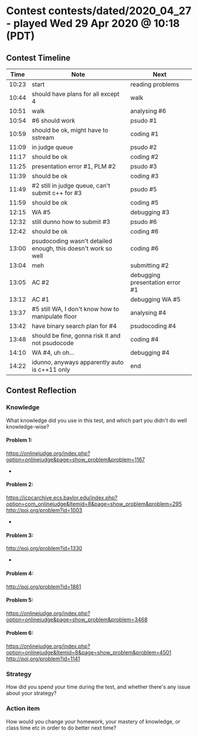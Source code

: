 # Contest contests/dated/2020_04_27 - played Wed 29 Apr 2020 @ 10:18 (PDT)

## Contest Timeline

| Time | Note | Next |
|----|----|----|
10:23 | start | reading problems
10:44 | should have plans for all except 4 | walk
10:51 | walk | analysing #6
10:54 | #6 should work | psudo #1
10:59 | should be ok, might have to sstream | coding #1
11:09 | in judge queue | psudo #2
11:17 | should be ok | coding #2
11:25 | presentation error #1, PLM #2 | psudo #3
11:39 | should be ok | coding #3
11:49 | #2 still in judge queue, can't submit c++ for #3 | psudo #5
11:59 | should be ok | coding #5
12:15 | WA #5 | debugging #3
12:32 | still dunno how to submit #3 | psudo #6
12:42 | should be ok | coding #6
13:00 | psudocoding wasn't detailed enough, this doesn't work so well | coding #6
13:04 | meh | submitting #2
13:05 | AC #2 | debugging presentation error #1
13:12 | AC #1 | debugging WA #5
13:37 | #5 still WA, I don't know how to manipulate floor | analysing #4
13:42 | have binary search plan for #4 | psudocoding #4
13:48 | should be fine, gonna risk it and not psudocode | coding #4
14:10 | WA #4, uh oh... | debugging #4
14:22 | idunno, anyways apparently auto is c++11 only | end

## Contest Reflection

### Knowledge
What knowledge did you use in this test, and which part you didn't do well knowledge-wise?

#### Problem 1:
https://onlinejudge.org/index.php?option=onlinejudge&page=show_problem&problem=1167

-

#### Problem 2:
https://icpcarchive.ecs.baylor.edu/index.php?option=com_onlinejudge&Itemid=8&page=show_problem&problem=295
http://poj.org/problem?id=1003

-

#### Problem 3:
http://poj.org/problem?id=1330

-

#### Problem 4:
http://poj.org/problem?id=1861

#### Problem 5:
https://onlinejudge.org/index.php?option=onlinejudge&page=show_problem&problem=3468

#### Problem 6:
https://onlinejudge.org/index.php?option=onlinejudge&Itemid=8&page=show_problem&problem=4501
http://poj.org/problem?id=1141

### Strategy
How did you spend your time during the test, and whether there's any issue about your strategy?

### Action item
How would you change your homework, your mastery of knowledge, or class time etc in order to do better next time?
